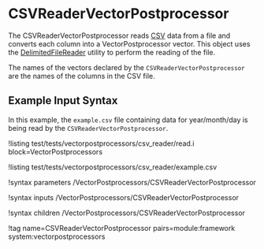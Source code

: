 # CSVReaderVectorPostprocessor

The CSVReaderVectorPostprocessor reads [CSV](https://en.wikipedia.org/wiki/Comma-separated_values) data from a file and
converts each column into a VectorPostprocessor vector. This object uses the
[DelimitedFileReader](MooseUtils.md#delimitedfilereader) utility to perform the reading of the file.

The names of the vectors declared by the `CSVReaderVectorPostprocessor` are the names of the columns in the CSV file.

## Example Input Syntax

In this example, the `example.csv` file containing data for year/month/day is being read by
the `CSVReaderVectorPostprocessor`.

!listing test/tests/vectorpostprocessors/csv_reader/read.i block=VectorPostprocessors

!listing test/tests/vectorpostprocessors/csv_reader/example.csv

!syntax parameters /VectorPostprocessors/CSVReaderVectorPostprocessor

!syntax inputs /VectorPostprocessors/CSVReaderVectorPostprocessor

!syntax children /VectorPostprocessors/CSVReaderVectorPostprocessor

!tag name=CSVReaderVectorPostprocessor pairs=module:framework system:vectorpostprocessors
